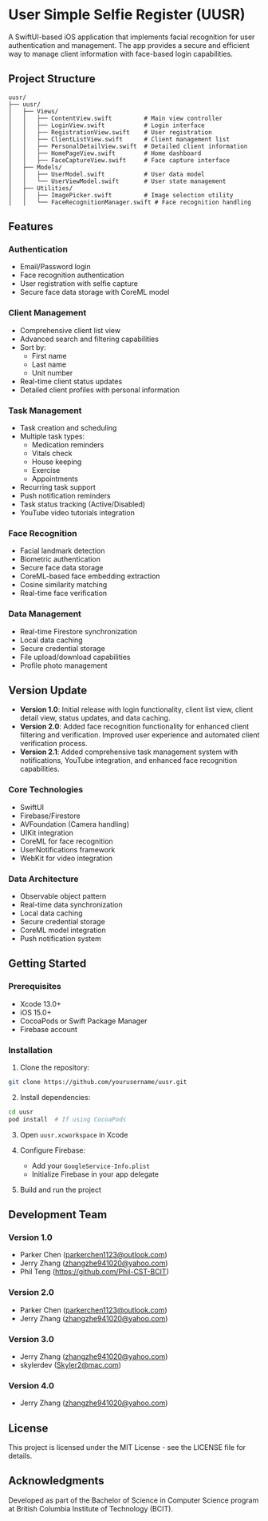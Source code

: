 # User Simple Selfie Register (UUSR)

A SwiftUI-based iOS application that implements facial recognition for user authentication and management. The app provides a secure and efficient way to manage client information with face-based login capabilities.

## Project Structure

```
uusr/
├── uusr/
│   ├── Views/
│   │   ├── ContentView.swift         # Main view controller
│   │   ├── LoginView.swift           # Login interface
│   │   ├── RegistrationView.swift    # User registration
│   │   ├── ClientListView.swift      # Client management list
│   │   ├── PersonalDetailView.swift  # Detailed client information
│   │   ├── HomePageView.swift        # Home dashboard
│   │   ├── FaceCaptureView.swift     # Face capture interface
│   ├── Models/
│   │   ├── UserModel.swift           # User data model
│   │   └── UserViewModel.swift       # User state management
│   ├── Utilities/
│   │   ├── ImagePicker.swift         # Image selection utility
│   │   └── FaceRecognitionManager.swift # Face recognition handling
```

## Features

### Authentication
- Email/Password login
- Face recognition authentication
- User registration with selfie capture
- Secure face data storage with CoreML model

### Client Management
- Comprehensive client list view
- Advanced search and filtering capabilities
- Sort by:
  - First name
  - Last name
  - Unit number
- Real-time client status updates
- Detailed client profiles with personal information

### Task Management
- Task creation and scheduling
- Multiple task types:
  - Medication reminders
  - Vitals check
  - House keeping
  - Exercise
  - Appointments
- Recurring task support
- Push notification reminders
- Task status tracking (Active/Disabled)
- YouTube video tutorials integration

### Face Recognition
- Facial landmark detection
- Biometric authentication
- Secure face data storage
- CoreML-based face embedding extraction
- Cosine similarity matching
- Real-time face verification

### Data Management
- Real-time Firestore synchronization
- Local data caching
- Secure credential storage
- File upload/download capabilities
- Profile photo management

## Version Update
- **Version 1.0**: Initial release with login functionality, client list view, client detail view, status updates, and data caching.
- **Version 2.0**: Added face recognition functionality for enhanced client filtering and verification. Improved user experience and automated client verification process.
- **Version 2.1**: Added comprehensive task management system with notifications, YouTube integration, and enhanced face recognition capabilities.

### Core Technologies
- SwiftUI
- Firebase/Firestore
- AVFoundation (Camera handling)
- UIKit integration
- CoreML for face recognition
- UserNotifications framework
- WebKit for video integration

### Data Architecture
- Observable object pattern
- Real-time data synchronization
- Local data caching
- Secure credential storage
- CoreML model integration
- Push notification system

## Getting Started

### Prerequisites
- Xcode 13.0+
- iOS 15.0+
- CocoaPods or Swift Package Manager
- Firebase account

### Installation

1. Clone the repository:
```bash
git clone https://github.com/yourusername/uusr.git
```

2. Install dependencies:
```bash
cd uusr
pod install  # If using CocoaPods
```

3. Open `uusr.xcworkspace` in Xcode

4. Configure Firebase:
   - Add your `GoogleService-Info.plist`
   - Initialize Firebase in your app delegate

5. Build and run the project

## Development Team

### Version 1.0
- Parker Chen (parkerchen1123@outlook.com)
- Jerry Zhang (zhangzhe941020@yahoo.com)
- Phil Teng (https://github.com/Phil-CST-BCIT)

### Version 2.0
- Parker Chen (parkerchen1123@outlook.com)
- Jerry Zhang (zhangzhe941020@yahoo.com)

### Version 3.0
- Jerry Zhang (zhangzhe941020@yahoo.com)
- skylerdev (Skyler2@mac.com)

### Version 4.0
- Jerry Zhang (zhangzhe941020@yahoo.com)


## License

This project is licensed under the MIT License - see the LICENSE file for details.

## Acknowledgments

Developed as part of the Bachelor of Science in Computer Science program at British Columbia Institute of Technology (BCIT).
